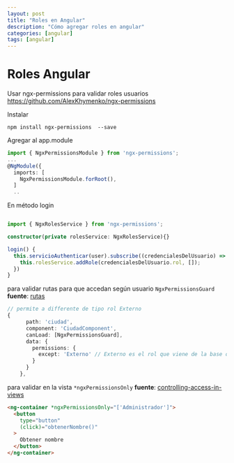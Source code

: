 ```yaml
---
layout: post
title: "Roles en Angular"
description: "Cómo agregar roles en angular"
categories: [angular]
tags: [angular]
---
```

# Roles Angular

Usar ngx-permissions para validar roles usuarios
https://github.com/AlexKhymenko/ngx-permissions

Instalar
```console
npm install ngx-permissions  --save
```

Agregar al app.module

```typescript
import { NgxPermissionsModule } from 'ngx-permissions';
...
@NgModule({
  imports: [
    NgxPermissionsModule.forRoot(),
  ]
  ..
```

En método login
```typescript

import { NgxRolesService } from 'ngx-permissions';

constructor(private rolesService: NgxRolesService){}

login() {
  this.servicioAuthenticar(user).subscribe((credencialesDelUsuario) => {
    this.rolesService.addRole(credencialesDelUsuario.rol, []);
  })
}
```

para validar rutas para que accedan según usuario ```NgxPermissionsGuard```
**fuente**: [rutas](https://github.com/AlexKhymenko/ngx-permissions#usage-with-routes)
```typescript
// permite a differente de tipo rol Externo
{
      path: 'ciudad',
      component: 'CiudadComponent',
      canLoad: [NgxPermissionsGuard],
      data: {
        permissions: {
          except: 'Externo' // Externo es el rol que viene de la base de datos
        }
      }
    },
```

para validar en la vista ```*ngxPermissionsOnly```
**fuente**: [controlling-access-in-views](https://github.com/AlexKhymenko/ngx-permissions#controlling-access-in-views)
```html
<ng-container *ngxPermissionsOnly="['Administrador']">
  <button
    type="button"
    (click)="obtenerNombre()"
  >
    Obtener nombre
  </button>
</ng-container>
```